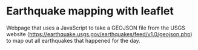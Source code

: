 # Earthquake mapping with leaflet
Webpage that uses a JavaScript to take a GEOJSON file from the USGS website (https://earthquake.usgs.gov/earthquakes/feed/v1.0/geojson.php) to map out all earthquakes that happened for the day.
